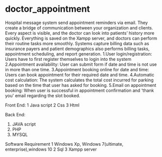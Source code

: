 # doctor_appointment

Hospital message system send appointment reminders via email. They create a bridge of communication between your organization and clients. Every aspect is visible,
and the doctor can look into patients’ history more quickly. Everything is saved on the Xampp server, and doctors can perform their routine tasks more smoothly.
Systems capture billing data such as insurance payers and patient demographics also performs billing tasks, appointment scheduling, and report generation.
  1.User login/registration: Users have to first register themselves to login into the system
	2.Appointment availability: User can submit form if date and time is not use in more than one time.
	3.Appointment booking online for date and time: Users can book appointment for their required date and time.
	4.Automatic cost calculation: The system calculates the total cost incurred for parking based on the time that user has asked for booking.
  5.Email on appointment booking: When user is successful in appointment confirmation and 'thank you' email regarding the slot booked.
  
  Front End:
1	Java script
2	Css
3	Html

  Back End:
1.  JAVA script
2.	PHP
3.	MYSQL

Software Requirement
1	Windows Xp, Windows 7(ultimate, enterprise),windows 10
2	Sql
3	Xampp server


